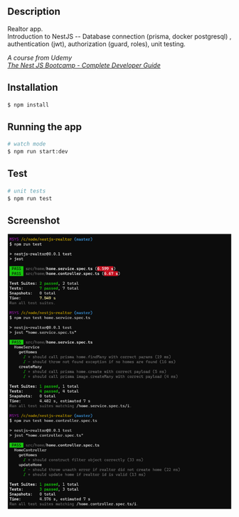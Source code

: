 ## Description
Realtor app.  
Introduction to NestJS -- Database connection (prisma, docker postgresql) , authentication (jwt), authorization (guard, roles), unit testing.

*A course from Udemy*  
*[The Nest JS Bootcamp - Complete Developer Guide](https://www.udemy.com/course/the-nest-js-bootcamp-complete-developer-guide/)*


## Installation

```bash
$ npm install
```

## Running the app

```bash
# watch mode
$ npm run start:dev
```
## Test

```bash
# unit tests
$ npm run test
```

## Screenshot
![Test](ss_test.png)
